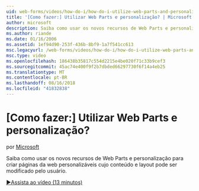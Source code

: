 ```yaml
---
uid: web-forms/videos/how-do-i/how-do-i-utilize-web-parts-and-personalization
title: '[Como fazer:] Utilizar Web Parts e personalização? | Microsoft Docs'
author: microsoft
description: Saiba como usar os novos recursos de Web Parts e personalização para criar páginas da web personalizáveis cujo conteúdo e layout pode ser modificado pelo usuário.
ms.author: riande
ms.date: 01/16/2006
ms.assetid: 1ef94d90-253f-436b-8bf9-1a7f541cc613
msc.legacyurl: /web-forms/videos/how-do-i/how-do-i-utilize-web-parts-and-personalization
msc.type: video
ms.openlocfilehash: 186438b35817c554d2215e4be020f71c33b9cef3
ms.sourcegitcommit: 45ac74e400f9f2b7dbded66297730f6f14a4eb25
ms.translationtype: MT
ms.contentlocale: pt-BR
ms.lasthandoff: 08/16/2018
ms.locfileid: "41832838"
---
```

<a name="how-do-i-utilize-web-parts-and-personalization"></a>[Como fazer:] Utilizar Web Parts e personalização?
====================
por [Microsoft](https://github.com/microsoft)

Saiba como usar os novos recursos de Web Parts e personalização para criar páginas da web personalizáveis cujo conteúdo e layout pode ser modificado pelo usuário.

[&#9654;Assista ao vídeo (13 minutos)](https://channel9.msdn.com/Blogs/ASP-NET-Site-Videos/how-do-i-utilize-web-parts-and-personalization)
